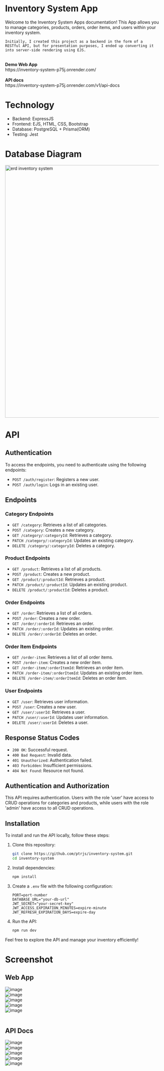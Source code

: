 # Inventory System App

Welcome to the Inventory System Apps documentation! This App allows you to manage categories, products, orders, order items, and users within your inventory system.

`Initially, I created this project as a backend in the form of a RESTful API, but for presentation purposes, I ended up converting it into server-side rendering using EJS.`

<br>
<b>Demo Web App</b>
<br>
https://inventory-system-p75j.onrender.com/
<br>
<br>
<b>API docs</b>
<br>
https://inventory-system-p75j.onrender.com/v1/api-docs

# Technology
- Backend: ExpressJS
- Frontend: EJS, HTML, CSS, Bootstrap
- Database: PostgreSQL + Prisma(ORM)
- Testing: Jest

# Database Diagram
<img width="824" alt="erd inventory system" src="https://github.com/ptrjs/inventory-system/assets/34370936/2b98cb07-e33c-410d-90a8-95f5307be205">

# API 
## Authentication

To access the endpoints, you need to authenticate using the following endpoints:

- `POST /auth/register`: Registers a new user.
- `POST /auth/login`: Logs in an existing user.

## Endpoints

### Category Endpoints

- `GET /category`: Retrieves a list of all categories.
- `POST /category`: Creates a new category.
- `GET /category/:categoryId`: Retrieves a category.
- `PATCH /category/:categoryId`: Updates an existing category.
- `DELETE /category/:categoryId`: Deletes a category.

### Product Endpoints

- `GET /product`: Retrieves a list of all products.
- `POST /product`: Creates a new product.
- `GET /product/:productId`: Retrieves a product.
- `PATCH /product/:productId`: Updates an existing product.
- `DELETE /product/:productId`: Deletes a product.

### Order Endpoints

- `GET /order`: Retrieves a list of all orders.
- `POST /order`: Creates a new order.
- `GET /order/:orderId`: Retrieves an order.
- `PATCH /order/:orderId`: Updates an existing order.
- `DELETE /order/:orderId`: Deletes an order.

### Order Item Endpoints

- `GET /order-item`: Retrieves a list of all order items.
- `POST /order-item`: Creates a new order item.
- `GET /order-item/:orderItemId`: Retrieves an order item.
- `PATCH /order-item/:orderItemId`: Updates an existing order item.
- `DELETE /order-item/:orderItemId`: Deletes an order item.

### User Endpoints

- `GET /user`: Retrieves user information.
- `POST /user`: Creates a new user.
- `GET /user/:userId`: Retrieves a user.
- `PATCH /user/:userId`: Updates user information.
- `DELETE /user/:userId`: Deletes a user.

## Response Status Codes

- `200 OK`: Successful request.
- `400 Bad Request`: Invalid data.
- `401 Unauthorized`: Authentication failed.
- `403 Forbidden`: Insufficient permissions.
- `404 Not Found`: Resource not found.

## Authentication and Authorization

This API requires authentication. Users with the role 'user' have access to CRUD operations for categories and products, while users with the role 'admin' have access to all CRUD operations.

## Installation

To install and run the API locally, follow these steps:

1. Clone this repository:
    ```bash
    git clone https://github.com/ptrjs/inventory-system.git
    cd inventory-system
    ```

2. Install dependencies:
    ```bash
    npm install
    ```

3. Create a `.env` file with the following configuration:
    ```env
    PORT=port-number
    DATABASE_URL="your-db-url"
    JWT_SECRET="your-secret-key"
    JWT_ACCESS_EXPIRATION_MINUTES=expire-minute
    JWT_REFRESH_EXPIRATION_DAYS=expire-day
    ```

4. Run the API:
    ```bash
    npm run dev
    ```

Feel free to explore the API and manage your inventory efficiently!

# Screenshot
## Web App
![image](https://github.com/ptrjs/inventory-system/assets/34370936/f3fa159c-f87d-4d82-b6d0-160613c2295a)
<br>
![image](https://github.com/ptrjs/inventory-system/assets/34370936/ab95196e-1e47-43c9-81d5-76aedefe12a1)
<br>
![image](https://github.com/ptrjs/inventory-system/assets/34370936/3ccaab66-7387-48dd-a441-12c19cda9a7b)
<br>
![image](https://github.com/ptrjs/inventory-system/assets/34370936/ba2130b4-ac27-4dd9-9a29-8b259b22eddd)
<br>
![image](https://github.com/ptrjs/inventory-system/assets/34370936/3812b34f-e3c8-40b4-85fc-a630d264f450)
<br>
<br>
## API Docs
![image](https://github.com/ptrjs/inventory-system/assets/34370936/49ca6e71-7bcd-405d-a725-23e58e5aea9d)
<br>
![image](https://github.com/ptrjs/inventory-system/assets/34370936/a08fb0dd-947f-439b-8757-4095ffb2fb4c)
<br>
![image](https://github.com/ptrjs/inventory-system/assets/34370936/0184b606-f019-42d1-95b5-81b8958c8c23)
<br>
![image](https://github.com/ptrjs/inventory-system/assets/34370936/2addb14d-1dd1-4a19-8df7-b0427b3152a7)
<br>
![image](https://github.com/ptrjs/inventory-system/assets/34370936/7e6c12a5-7c48-4d23-a04a-18b8260abe6f)
